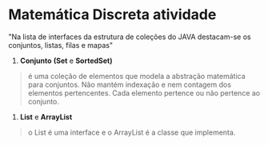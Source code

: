 # Matemática Discreta atividade

"Na lista de interfaces da estrutura de coleções do JAVA destacam-se os conjuntos, listas, filas e mapas"

1) **Conjunto** __(Set__ e __SortedSet)__
> é uma coleção de elementos que modela a abstração matemática para conjuntos. Não mantém indexação e nem contagem dos elementos pertencentes. Cada elemento pertence ou não pertence ao conjunto.


1. **List** e **ArrayList**
> o List é uma interface e o ArrayList é a classe que implementa.

